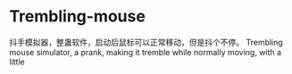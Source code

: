 # Trembling-mouse
抖手模拟器，整蛊软件，启动后鼠标可以正常移动，但是抖个不停。
Trembling mouse simulator, a prank, making it tremble while normally moving, with a little
